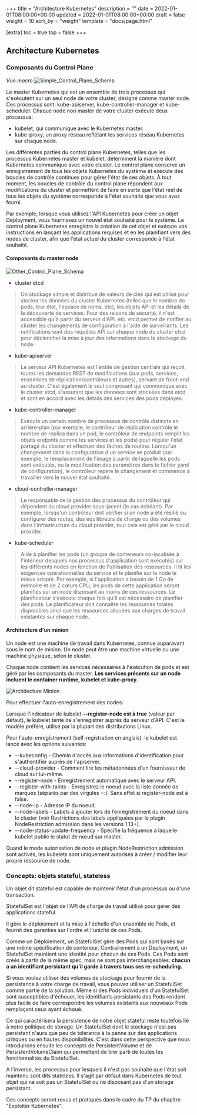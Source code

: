 +++
title = "Architecture Kubernetes"
description = ""
date = 2022-01-01T08:00:00+00:00
updated = 2022-01-01T08:00:00+00:00
draft = false
weight = 10
sort_by = "weight"
template = "docs/page.html"

[extra]
toc = true
top = false
+++

## Architecture Kubernetes 

### Composants du Control Plane

*Vue macro*
<img src="https://masterclassk8s.github.io/blog/control-plane.png" alt="Simple_Control_Plane_Schema"> 

Le master Kubernetes qui est un ensemble de trois processus qui s'exécutent sur un seul node de votre cluster, désigné comme master node. Ces processus sont: kube-apiserver, kube-controller-manager et kube-scheduler.
Chaque node non master de votre cluster exécute deux processus:
- kubelet, qui communique avec le Kubernetes master.
- kube-proxy, un proxy réseau reflétant les services réseau Kubernetes sur chaque node.

Les différentes parties du control plane Kubernetes, telles que les processus Kubernetes master et kubelet, déterminent la manière dont Kubernetes communique avec votre cluster. Le control plane conserve un enregistrement de tous les objets Kubernetes du système et exécute des boucles de contrôle continues pour gérer l'état de ces objets. À tout moment, les boucles de contrôle du control plane répondent aux modifications du cluster et permettent de faire en sorte que l'état réel de tous les objets du système corresponde à l'état souhaité que vous avez fourni.

Par exemple, lorsque vous utilisez l'API Kubernetes pour créer un objet Deployment, vous fournissez un nouvel état souhaité pour le système. Le control plane Kubernetes enregistre la création de cet objet et exécute vos instructions en lançant les applications requises et en les planifiant vers des nodes de cluster, afin que l'état actuel du cluster corresponde à l'état souhaité.

#### Composants du master node

<img src="https://masterclassK8s.github.io/blog/Kubernetes-101-Architecture-Diagram.jpg" alt="Other_Control_Plane_Schema"> 

- cluster etcd
> Un stockage simple et distribué de valeurs de clés qui est utilisé pour stocker les données du cluster Kubernetes (telles que le nombre de pods, leur état, l'espace de noms, etc), les objets API et les détails de la découverte de services. Pour des raisons de sécurité, il n'est accessible qu'à partir du serveur d'API. etc. etcd permet de notifier au cluster les changements de configuration à l'aide de surveillants. Les notifications sont des requêtes API sur chaque node du cluster etcd pour déclencher la mise à jour des informations dans le stockage du node.

- kube-apiserver
> Le serveur API Kubernetes est l'entité de gestion centrale qui reçoit toutes les demandes REST de modifications (aux pods, services, ensembles de réplication/contrôleurs et autres), servant de front-end au cluster. C'est également le seul composant qui communique avec le cluster etcd, s'assurant que les données sont stockées dans etcd et sont en accord avec les détails des services des pods déployés.

- kube-controller-manager
> Exécute un certain nombre de processus de contrôle distincts en arrière-plan (par exemple, le contrôleur de réplication contrôle le nombre de replica dans un pod, le contrôleur de endpoints remplit les objets endpints comme les services et les pods) pour réguler l'état partagé du cluster et effectuer des tâches de routine. Lorsqu'un changement dans la configuration d'un service se produit (par exemple, le remplacement de l'image à partir de laquelle les pods sont exécutés, ou la modification des paramètres dans le fichier yaml de configuration), le contrôleur repère le changement et commence à travailler vers le nouvel état souhaité.

- cloud-controller-manager
> Le responsable de la gestion des processus du contrôleur qui dépendent du cloud provider sous-jacent (le cas échéant). Par exemple, lorsqu'un contrôleur doit vérifier si un node a été résilié ou configurer des routes, des équilibreurs de charge ou des volumes dans l'infrastructure du cloud provider, tout cela est géré par le cloud provider.

- kube-scheduler
> Aide à planifier les pods (un groupe de conteneurs co-localisés à l'intérieur desquels nos processus d'application sont exécutés) sur les différents nodes en fonction de l'utilisation des ressources. Il lit les exigences opérationnelles du service et le planifie sur le node le mieux adapté. Par exemple, si l'application a besoin de 1 Go de mémoire et de 2 cœurs CPU, les pods de cette application seront planifiés sur un node disposant au moins de ces ressources. Le planificateur s'exécute chaque fois qu'il est nécessaire de planifier des pods. Le planificateur doit connaître les ressources totales disponibles ainsi que les ressources allouées aux charges de travail existantes sur chaque node.

#### Architecture d'un minion

Un node est une machine de travail dans Kubernetes, connue auparavant sous le nom de minion. Un node peut être une machine virtuelle ou une machine physique, selon le cluster. 

Chaque node contient les services nécessaires à l'exécution de pods et est géré par les composants du master. **Les services présents sur un node incluent le container runtime, kubelet et kube-proxy.**

<img src="minion-archi.png" alt="Architecture Minion">

Pour effectuer l'auto-enregistrement des nodes:

Lorsque l'indicateur de kubelet **--register-node est à true** (valeur par défaut), le kubelet tente de s'enregistrer auprès du serveur d'API. C'est le modèle préféré, utilisé par la plupart des distributions Linux.

Pour l'auto-enregistrement (self-registration en anglais), le kubelet est lancé avec les options suivantes:

- --kubeconfig - Chemin d'accès aux informations d'identification pour s'authentifier auprès de l'apiserver.
- --cloud-provider - Comment lire les métadonnées d'un fournisseur de cloud sur lui-même.
- --register-node - Enregistrement automatique avec le serveur API.
- --register-with-taints - Enregistrez le noeud avec la liste donnée de marques (séparés par des virgules <key>=<value>:<effect>). Sans effet si register-node est à false.
- --node-ip - Adresse IP du noeud.
- --node-labels - Labels à ajouter lors de l’enregistrement du noeud dans le cluster (voir Restrictions des labels appliquées par le plugin NodeRestriction admission dans les versions 1.13+).
- --node-status-update-frequency - Spécifie la fréquence à laquelle kubelet publie le statut de nœud sur master.

Quand le mode autorisation de node et plugin NodeRestriction admission sont activés, les kubelets sont uniquement autorisés à créer / modifier leur propre ressource de node.

### Concepts: objets stateful, stateless

Un objet dit stateful est capable de maintenir l'état d'un processus ou d'une transaction.

StatefulSet est l'objet de l'API de charge de travail utilisé pour gérer des applications stateful.

Il gère le déploiement et la mise à l'échelle d'un ensemble de Pods, et fournit des garanties sur l'ordre et l'unicité de ces Pods.

Comme un Déploiement, un StatefulSet gère des Pods qui sont basés sur une même spécification de conteneur. Contrairement à un Deployment, un StatefulSet maintient une identité pour chacun de ces Pods. Ces Pods sont créés à partir de la même spec, mais ne sont pas interchangeables: **chacun a un identifiant persistant qu'il garde à travers tous ses re-scheduling.**

Si vous voulez utiliser des volumes de stockage pour fournir de la persistance à votre charge de travail, vous pouvez utiliser un StatefulSet comme partie de la solution. Même si des Pods individuels d'un StatefulSet sont susceptibles d'échouer, les identifiants persistants des Pods rendent plus facile de faire correspondre les volumes existants aux nouveaux Pods remplaçant ceux ayant échoué.

Ce qui caractérisera la persistence de notre objet stateful reste toutefois lié à notre politique de storage. Un StatefulSet dont le stockage n'est pas persistant n'aura que peu de tolérance à la panne sur des applications critiques ou en hautes disponibilités. C'est dans cette perspective que nous introduirons ensuite les concepts de PersistentVolume et de PersistentVolumeClaim qui permettent de tirer parti de toutes les fonctionnalités du StatefulSet.

A l'inverse, les processus pour lesquels il n'est pas souhaité que l'état soit maintenu sont dits stateless. Il s'agit par défaut dans Kubernetes de tout objet qui ne soit pas un StatefulSet ou ne disposant pas d'un storage  persistant.

Ces concepts seront revus et pratiqués dans le cadre du TP du chapitre "Exploiter Kubernetes".
